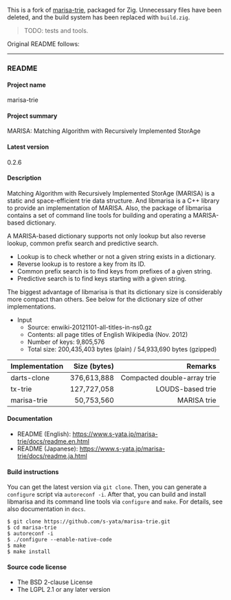 This is a fork of [marisa-trie](https://github.com/s-yata/marisa-trie), packaged for Zig.
Unnecessary files have been deleted, and the build system has been replaced
with `build.zig`.

> TODO: tests and tools.

Original README follows:

---

### README

#### Project name

marisa-trie

#### Project summary

MARISA: Matching Algorithm with Recursively Implemented StorAge

#### Latest version

0.2.6

#### Description

Matching Algorithm with Recursively Implemented StorAge (MARISA) is a static and space-efficient trie data structure. And libmarisa is a C++ library to provide an implementation of MARISA. Also, the package of libmarisa contains a set of command line tools for building and operating a MARISA-based dictionary.

A MARISA-based dictionary supports not only lookup but also reverse lookup, common prefix search and predictive search.

- Lookup is to check whether or not a given string exists in a dictionary.
- Reverse lookup is to restore a key from its ID.
- Common prefix search is to find keys from prefixes of a given string.
- Predictive search is to find keys starting with a given string.

The biggest advantage of libmarisa is that its dictionary size is considerably more compact than others. See below for the dictionary size of other implementations.

- Input
  - Source: enwiki-20121101-all-titles-in-ns0.gz
  - Contents: all page titles of English Wikipedia (Nov. 2012)
  - Number of keys: 9,805,576
  - Total size: 200,435,403 bytes (plain) / 54,933,690 bytes (gzipped)

| Implementation | Size (bytes) |                     Remarks |
| :------------- | -----------: | --------------------------: |
| darts-clone    |  376,613,888 | Compacted double-array trie |
| tx-trie        |  127,727,058 |            LOUDS-based trie |
| marisa-trie    |   50,753,560 |                 MARISA trie |

#### Documentation

- README (English): https://www.s-yata.jp/marisa-trie/docs/readme.en.html
- README (Japanese): https://www.s-yata.jp/marisa-trie/docs/readme.ja.html

#### Build instructions

You can get the latest version via `git clone`. Then, you can generate a `configure` script via `autoreconf -i`. After that, you can build and install libmarisa and its command line tools via `configure` and `make`. For details, see also documentation in `docs`.

```
$ git clone https://github.com/s-yata/marisa-trie.git
$ cd marisa-trie
$ autoreconf -i
$ ./configure --enable-native-code
$ make
$ make install
```

#### Source code license

- The BSD 2-clause License
- The LGPL 2.1 or any later version
